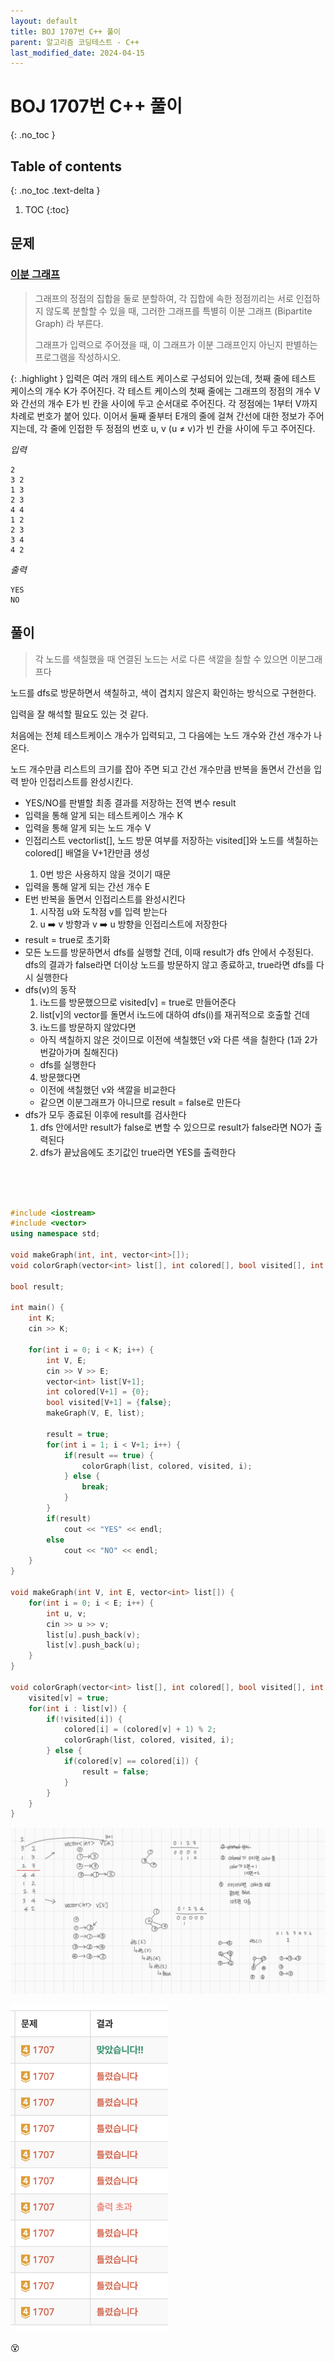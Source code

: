 ```yaml
---
layout: default
title: BOJ 1707번 C++ 풀이
parent: 알고리즘 코딩테스트 - C++
last_modified_date: 2024-04-15
---
```


# BOJ 1707번 C++ 풀이
{: .no_toc }

## Table of contents
{: .no_toc .text-delta }

1. TOC
{:toc}

## 문제

### [이분 그래프](https://www.acmicpc.net/problem/1707)

> 그래프의 정점의 집합을 둘로 분할하여, 각 집합에 속한 정점끼리는 서로 인접하지 않도록 분할할 수 있을 때, 그러한 그래프를 특별히 이분 그래프 (Bipartite Graph) 라 부른다.
>
> 그래프가 입력으로 주어졌을 때, 이 그래프가 이분 그래프인지 아닌지 판별하는 프로그램을 작성하시오.

{: .highlight }
입력은 여러 개의 테스트 케이스로 구성되어 있는데, 첫째 줄에 테스트 케이스의 개수 K가 주어진다. 각 테스트 케이스의 첫째 줄에는 그래프의 정점의 개수 V와 간선의 개수 E가 빈 칸을 사이에 두고 순서대로 주어진다. 각 정점에는 1부터 V까지 차례로 번호가 붙어 있다. 이어서 둘째 줄부터 E개의 줄에 걸쳐 간선에 대한 정보가 주어지는데, 각 줄에 인접한 두 정점의 번호 u, v (u ≠ v)가 빈 칸을 사이에 두고 주어진다.

*입력*

```
2
3 2
1 3
2 3
4 4
1 2
2 3
3 4
4 2
```

*출력*

```
YES
NO
```

## 풀이

> 각 노드를 색칠했을 때 연결된 노드는 서로 다른 색깔을 칠할 수 있으면 이분그래프다

노드를 dfs로 방문하면서 색칠하고, 색이 겹치지 않은지 확인하는 방식으로 구현한다.

입력을 잘 해석할 필요도 있는 것 같다.

처음에는 전체 테스트케이스 개수가 입력되고, 그 다음에는 노드 개수와 간선 개수가 나온다.

노드 개수만큼 리스트의 크기를 잡아 주면 되고 간선 개수만큼 반복을 돌면서 간선을 입력 받아 인접리스트를 완성시킨다.

- YES/NO를 판별할 최종 결과를 저장하는 전역 변수 result
- 입력을 통해 알게 되는 테스트케이스 개수 K
- 입력을 통해 알게 되는 노드 개수 V
- 인접리스트 vector<int>list[], 노드 방문 여부를 저장하는 visited[]와 노드를 색칠하는 colored[] 배열을 V+1칸만큼 생성
  1. 0번 방은 사용하지 않을 것이기 때문
- 입력을 통해 알게 되는 간선 개수 E
- E번 반복을 돌면서 인접리스트를 완성시킨다
  1. 시작점 u와 도착점 v를 입력 받는다
  2. u ➡️ v 방향과 v ➡️ u 방향을 인접리스트에 저장한다
- result = true로 초기화
- 모든 노드를 방문하면서 dfs를 실행할 건데, 이때 result가 dfs 안에서 수정된다. dfs의 결과가 false라면 더이상 노드를 방문하지 않고 종료하고, true라면 dfs를 다시 실행한다
- dfs(v)의 동작
  1. i노드를 방문했으므로 visited[v] = true로 만들어준다
  2. list[v]의 vector를 돌면서 i노드에 대하여 dfs(i)를 재귀적으로 호출할 건데
  3. i노드를 방문하지 않았다면
    - 아직 색칠하지 않은 것이므로 이전에 색칠했던 v와 다른 색을 칠한다 (1과 2가 번갈아가며 칠해진다)
    - dfs를 실행한다
  4. 방문했다면
    - 이전에 색칠했던 v와 색깔을 비교한다
    - 같으면 이분그래프가 아니므로 result = false로 만든다
- dfs가 모두 종료된 이후에 result를 검사한다
  1. dfs 안에서만 result가 false로 변할 수 있으므로 result가 false라면 NO가 출력된다
  2. dfs가 끝났음에도 초기값인 true라면 YES를 출력한다

<br/>
<br/>
<br/>

```cpp
#include <iostream>
#include <vector>
using namespace std;

void makeGraph(int, int, vector<int>[]);
void colorGraph(vector<int> list[], int colored[], bool visited[], int v);

bool result;

int main() {
	int K;
	cin >> K;

	for(int i = 0; i < K; i++) {
		int V, E;
		cin >> V >> E;
		vector<int> list[V+1];
		int colored[V+1] = {0};
		bool visited[V+1] = {false};
		makeGraph(V, E, list);

		result = true;
		for(int i = 1; i < V+1; i++) {
			if(result == true) {
				colorGraph(list, colored, visited, i);
			} else {
				break;
			}
		}
		if(result)
			cout << "YES" << endl;
		else
			cout << "NO" << endl;
	}
}

void makeGraph(int V, int E, vector<int> list[]) {
	for(int i = 0; i < E; i++) {
		int u, v;
		cin >> u >> v;
		list[u].push_back(v);
		list[v].push_back(u);
	}
}

void colorGraph(vector<int> list[], int colored[], bool visited[], int v) {
	visited[v] = true;
	for(int i : list[v]) {
		if(!visited[i]) {
			colored[i] = (colored[v] + 1) % 2;
			colorGraph(list, colored, visited, i);
		} else {
			if(colored[v] == colored[i]) {
				result = false;
			}
		}
	}
}
```

![](/attachment/2024/04/15/solve.jpeg)

<img src="/attachment/2024/04/15/wrong_answer.png" width="50%">

😵